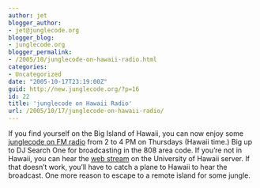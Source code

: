 ```yaml
---
author: jet
blogger_author:
- jet@junglecode.org
blogger_blog:
- junglecode.org
blogger_permalink:
- /2005/10/junglecode-on-hawaii-radio.html
categories:
- Uncategorized
date: "2005-10-17T23:19:00Z"
guid: http://new.junglecode.org/?p=16
id: 22
title: 'junglecode on Hawaii Radio'
url: /2005/10/17/junglecode-on-hawaii-radio/
---
```


If you find yourself on the Big Island of Hawaii, you can now enjoy some [junglecode on FM radio](http://radio.uhh.hawaii.edu/show-info/?id=31&show_name=junglecode) from 2 to 4 PM on Thursdays (Hawaii time.) Big up to DJ Search One for broadcasting in the 808 area code. If you’re not in Hawaii, you can hear the [web stream](http://radio.uhh.hawaii.edu/show-info/?id=31&show_name=junglecode) on the University of Hawaii server. If that doesn’t work, you’ll have to catch a plane to Hawaii to hear the broadcast. One more reason to escape to a remote island for some jungle.